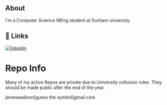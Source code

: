 

## About 
I'm a Computer Science MEng student at Durham university.


## 🔗 Links
[![linkedin](https://img.shields.io/badge/linkedin-0A66C2?style=for-the-badge&logo=linkedin&logoColor=white)](https://www.linkedin.com/in/james-dixon-)


# Repo Info

Many of my active Repos are private due to University collusion rules.
They should be made public after the end of the year.

jamesaedixon[guess the symbol]gmail.com

